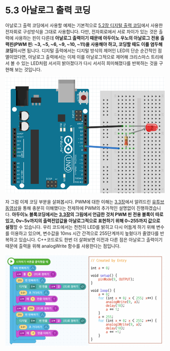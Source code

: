 # 5.3 아날로그 출력 코딩

아날로그 출력 코딩에서 사용할 예제는 기본적으로 [5.2장 디지털 출력 코딩](digital_input.md)에서 사용한 전자회로 구성방식을 그대로 사용합니다. 다만, 전자회로에서 서로 차이가 있는 것은 출력에 사용하는 핀이 다른데 **아날로그 출력이기 때문에 아두이노 우노의 아날로그 전용 출력핀\(PWM 핀: ~3, ~5, ~6, ~9, ~10, ~11\)을 사용해야 하고, 코딩할 때도 이를 염두해 코딩**하시면 됩니다. 디지털 출력에서는 디지털 방식의 제어인 LED의 단순 순간적인 점멸이었다면, 아날로그 출력에서는 이제 이를 아날로그적으로 제어해 크리스마스 트리에서 볼 수 있는 LED처럼 서서히 밝아졌다가 다시 서서히 희미해졌다를 반복하는 것을 구현해 보는 것입니다. 

![](../.gitbook/assets/image%20%2827%29.png)

자 그럼 이제 코딩 부분을 살펴봅시다. PWM에 대한 이해는 [3.3장](../coding_start/4.1.md#analog-output)에서 알려드린 [유투브 동영상](https://www.youtube.com/watch?v=yhpk4V9w-ZM)을 통해 충분히 이해했다는 전제하에 PWM의 추가적인 설명없이 진행하겠습니다. **아두이노 블록코딩에서는** [**3.3장**](../coding_start/4.1.md#analog-output)**의 그림에서 언급한 것처 PWM 핀 전용 블록이 따로 있고, 0v~5v까지의 출력전압값을 아날로그적으로 표현하기 위해 0~255까지 값으로 설정**할 수 있습니다. 우리 코드에서는 천천히 LED를 밝히고 다시 어둡게 하기 위해 변수를 이용하고 있으며, 변수값을 10ms 시간 간격으로 255단계까지 높혔다가 줄였다를 반복하고 있습니다. C++코드로도 한번 더 살펴보면 이전과 다른 점은 아날로그 출력이기 때문에 출력을 위해 analogWrite 함수를 사용한다는 점입니다.

![](../.gitbook/assets/image%20%2837%29.png)

